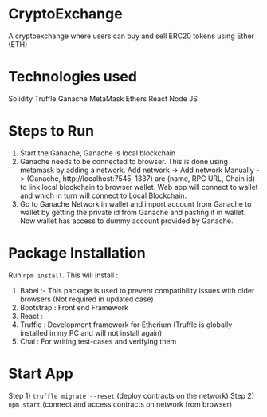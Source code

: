 # CryptoExchange
A cryptoexchange where users can buy and sell ERC20 tokens using Ether (ETH)
# Technologies used
Solidity
Truffle 
Ganache
MetaMask
Ethers 
React 
Node JS 
# Steps to Run
1) Start the Ganache, Ganache is local blockchain
2) Ganache needs to be connected to browser. This is done using metamask by adding a network. Add network -> Add network Manually -> (Ganache, http://localhost:7545, 1337) are (name, RPC URL, Chain id) to link local blockchain to browser wallet. Web app will connect to wallet and which in turn will connect to Local Blockchain.
3) Go to Ganache Network in wallet and import account from Ganache to wallet by getting the private id from Ganache and pasting it in wallet. Now wallet has access to dummy account provided by Ganache.
# Package Installation
Run ```npm install```. This will install : 
1) Babel :- This package is used to prevent compatibility issues with older browsers (Not required in updated case)
2) Bootstrap : Front end Framework
3) React :
4) Truffle : Development framework for Etherium (Truffle is globally installed in my PC and will not install again)
5) Chai : For writing test-cases and verifying them
# Start App
Step 1) ```truffle migrate --reset``` (deploy contracts on the network)
Step 2) ```npm start``` (connect and access contracts on network from browser)

